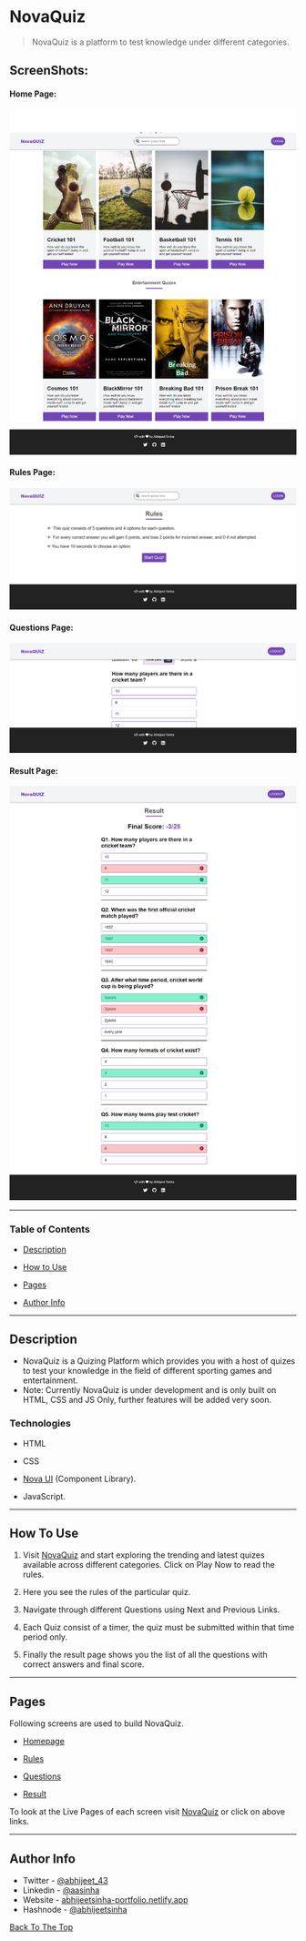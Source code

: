 # NovaQuiz

> NovaQuiz is a platform to test knowledge under different categories.

## ScreenShots:

#### Home Page:

![Home Page](/assets/images/landing-page.png)

#### Rules Page:

![Rules Page](/assets/images/rules.png)

#### Questions Page:

![Questions Page](/assets/images/questions.png)

#### Result Page:

![Result Page](/assets/images/result.png)

---

### Table of Contents

- [Description](#description)

- [How to Use](#how-to-use)

- [Pages](#pages)

- [Author Info](#author-info)

---

## Description

- NovaQuiz is a Quizing Platform which provides you with a host of quizes to test your knowledge in the field of different sporting games and entertainment.
- Note: Currently NovaQuiz is under development and is only built on HTML, CSS and JS Only, further features will be added very soon.

### Technologies

- HTML

- CSS

- [Nova UI](https://nova-ui.netlify.app/) (Component Library).

- JavaScript.

---

## How To Use

1.  Visit [NovaQuiz](https://https://nova-quiz-home.netlify.app/pages/landing-page/landing-page.html/) and start exploring the trending and latest quizes available across different categories. Click on Play Now to read the rules.

2.  Here you see the rules of the particular quiz.

3.  Navigate through different Questions using Next and Previous Links.

4.  Each Quiz consist of a timer, the quiz must be submitted within that time period only.

5.  Finally the result page shows you the list of all the questions with correct answers and final score.

---

## Pages

Following screens are used to build NovaQuiz.

- [Homepage](https://nova-quiz-home.netlify.app/pages/landing-page/landing-page.html)

- [Rules](https://nova-quiz-home.netlify.app/pages/rules/rules.html)

- [Questions](https://nova-quiz-home.netlify.app/pages/questions/questions.html)

- [Result](https://nova-quiz-home.netlify.app/pages/result/result.html)

To look at the Live Pages of each screen visit [NovaQuiz](https://nova-quiz-home.netlify.app/) or click on above links.

---

## Author Info

- Twitter - [@abhijeet_43](https://twitter.com/abhijeet_43)
- Linkedin - [@aasinha](https://www.linkedin.com/in/aasinha/)
- Website - [abhijeetsinha-portfolio.netlify.app](https://abhijeetsinha-portfolio.netlify.app/)
- Hashnode - [@abhijeetsinha](https://abhijeetsinha.hashnode.dev/)

[Back To The Top](#novaquiz)
